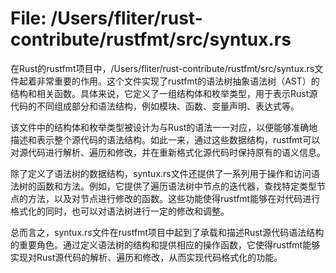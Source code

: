 # File: /Users/fliter/rust-contribute/rustfmt/src/syntux.rs

在Rust的rustfmt项目中，/Users/fliter/rust-contribute/rustfmt/src/syntux.rs文件起着非常重要的作用。这个文件实现了rustfmt的语法树抽象语法树（AST）的结构和相关函数。具体来说，它定义了一组结构体和枚举类型，用于表示Rust源代码的不同组成部分和语法结构，例如模块、函数、变量声明、表达式等。

该文件中的结构体和枚举类型被设计为与Rust的语法一一对应，以便能够准确地描述和表示整个源代码的语法结构。如此一来，通过这些数据结构，rustfmt可以对源代码进行解析、遍历和修改，并在重新格式化源代码时保持原有的语义信息。

除了定义了语法树的数据结构，syntux.rs文件还提供了一系列用于操作和访问语法树的函数和方法。例如，它提供了遍历语法树中节点的迭代器，查找特定类型节点的方法，以及对节点进行修改的函数。这些功能使得rustfmt能够在对代码进行格式化的同时，也可以对语法树进行一定的修改和调整。

总而言之，syntux.rs文件在rustfmt项目中起到了承载和描述Rust源代码语法结构的重要角色。通过定义语法树的结构和提供相应的操作函数，它使得rustfmt能够实现对Rust源代码的解析、遍历和修改，从而实现代码格式化的功能。

